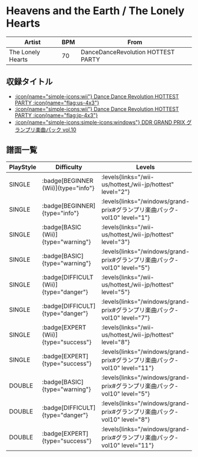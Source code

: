# Heavens and the Earth / The Lonely Hearts

|Artist|BPM|From|
|------|---|----|
|The Lonely Hearts|70|DanceDanceRevolution HOTTEST PARTY|

## 収録タイトル

- [:icon{name="simple-icons:wii"} Dance Dance Revolution HOTTEST PARTY :icon{name="flag:us-4x3"}](/wii-us/hottest)
- [:icon{name="simple-icons:wii"} Dance Dance Revolution HOTTEST PARTY :icon{name="flag:jp-4x3"}](/wii-jp/hottest)
- [:icon{name="simple-icons:simple-icons:windows"} DDR GRAND PRIX グランプリ楽曲パック vol.10](/windows/grand-prix#グランプリ楽曲パック-vol10)

## 譜面一覧

|PlayStyle|Difficulty|Levels|Notes|Movie|
|---------|----------|------|-----|-----|
|SINGLE| :badge[BEGINNER (Wii)]{type="info"}| :levels{links="/wii-us/hottest,/wii-jp/hottest" level="2"}|65/0||
|SINGLE| :badge[BEGINNER]{type="info"}| :levels{links="/windows/grand-prix#グランプリ楽曲パック-vol10" level="1"}|25/0||
|SINGLE| :badge[BASIC (Wii)]{type="warning"}| :levels{links="/wii-us/hottest,/wii-jp/hottest" level="3"}|72/44||
|SINGLE| :badge[BASIC]{type="warning"}| :levels{links="/windows/grand-prix#グランプリ楽曲パック-vol10" level="5"}|111/7||
|SINGLE| :badge[DIFFICULT (Wii)]{type="danger"}| :levels{links="/wii-us/hottest,/wii-jp/hottest" level="5"}|150/62||
|SINGLE| :badge[DIFFICULT]{type="danger"}| :levels{links="/windows/grand-prix#グランプリ楽曲パック-vol10" level="7"}|211/4||
|SINGLE| :badge[EXPERT (Wii)]{type="success"}| :levels{links="/wii-us/hottest,/wii-jp/hottest" level="8"}|222/15||
|SINGLE| :badge[EXPERT]{type="success"}| :levels{links="/windows/grand-prix#グランプリ楽曲パック-vol10" level="11"}|273/22||
|DOUBLE| :badge[BASIC]{type="warning"}| :levels{links="/windows/grand-prix#グランプリ楽曲パック-vol10" level="5"}|113/7||
|DOUBLE| :badge[DIFFICULT]{type="danger"}| :levels{links="/windows/grand-prix#グランプリ楽曲パック-vol10" level="8"}|202/4||
|DOUBLE| :badge[EXPERT]{type="success"}| :levels{links="/windows/grand-prix#グランプリ楽曲パック-vol10" level="11"}|277/22||
